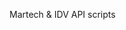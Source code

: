 Martech & IDV API scripts

<!--
**lisa-yingli-li/lisa-yingli-li** is a ✨ _special_ ✨ repository because its `README.md` (this file) appears on your GitHub profile.

API-testing:
1. Inbox message send different type message.
2. Login with phone number
